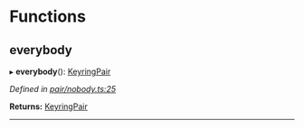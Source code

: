 

# Functions

<a id="everybody"></a>

##  everybody

▸ **everybody**(): [KeyringPair](../interfaces/_types_.keyringpair.md)

*Defined in [pair/nobody.ts:25](https://github.com/polkadot-js/common/blob/9a3468d/packages/keyring/src/pair/nobody.ts#L25)*

**Returns:** [KeyringPair](../interfaces/_types_.keyringpair.md)

___

